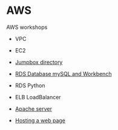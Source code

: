 # AWS
AWS workshops

* VPC

* EC2

* [Jumpbox directory](https://github.com/scastier/AWS/blob/master/Jump%20Box/Assignment%201%20-%20JUMPBOX.pdf)

* [RDS Database mySQL and Workbench](https://github.com/scastier/AWS/blob/master/RDS%20Database%20mySQL%20and%20Workbench/Assignment%202b%20-%20RDS%20Database%20mySQL%20and%20Workbench.pdf)

* RDS Python

* ELB LoadBalancer

* [Apache server](https://github.com/scastier/AWS/blob/master/Apache%20server/Assignment%204%20-%20Apache%20server%20with%20php%20page.pdf)

* [Hosting a web page](https://github.com/scastier/AWS/blob/master/S3%20hosting%20a%20web%20page/Assignment%202a%20-%20S3%20hosting%20a%20web%20page.pdf)




